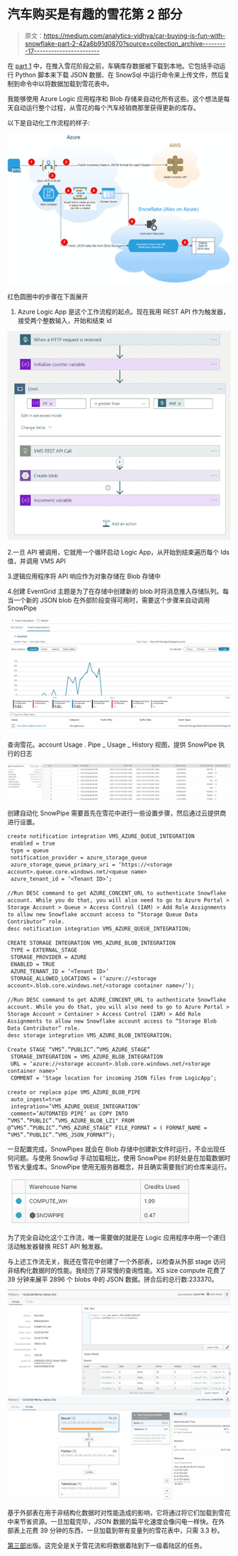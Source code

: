 # 汽车购买是有趣的雪花第 2 部分

> 原文：<https://medium.com/analytics-vidhya/car-buying-is-fun-with-snowflake-part-2-42a6b91d0870?source=collection_archive---------17----------------------->

在 [part 1](https://paragshah.medium.com/car-buying-is-fun-with-snowflake-7decb8d7e774) 中，在推入雪花阶段之前，车辆库存数据被下载到本地。它包括手动运行 Python 脚本来下载 JSON 数据、在 SnowSql 中运行命令来上传文件，然后复制到命令中以将数据加载到雪花表中。

我能够使用 Azure Logic 应用程序和 Blob 存储来自动化所有这些。这个想法是每天自动运行整个过程，从雪花的每个汽车经销商那里获得更新的库存。

以下是自动化工作流程的样子:

![](img/7e30a06f2f98c118f70a2725313ce007.png)

红色圆圈中的步骤在下面展开

1.  Azure Logic App 是这个工作流程的起点。现在我用 REST API 作为触发器，接受两个整数输入，开始和结束 id

![](img/900a7da4543792d0edeb153788f058a4.png)

2.一旦 API 被调用，它就用一个循环启动 Logic App，从开始到结束遍历每个 Ids 值，并调用 VMS API

3.逻辑应用程序将 API 响应作为对象存储在 Blob 存储中

4.创建 EventGrid 主题是为了在存储中创建新的 blob 时将消息推入存储队列。每当一个新的 JSON blob 在外部阶段变得可用时，需要这个步骤来自动调用 SnowPipe

![](img/221e76cf322eabe5d0016ef68fe005cf.png)

查询雪花。account Usage . Pipe _ Usage _ History 视图，提供 SnowPipe 执行的日志

![](img/11412a4075044cb8c8adfb0ef684ebb6.png)

创建自动化 SnowPipe 需要首先在雪花中进行一些设置步骤，然后通过云提供商进行设置。

```
create notification integration VMS_AZURE_QUEUE_INTEGRATION
 enabled = true
 type = queue
 notification_provider = azure_storage_queue
 azure_storage_queue_primary_uri = ‘https://<storage account>.queue.core.windows.net/<queue name>
 azure_tenant_id = ‘<Tenant ID>’;

//Run DESC command to get AZURE_CONCENT_URL to authenticate Snowflake account. While you do that, you will also need to go to Azure Portal > Storage Account > Queue > Access Control (IAM) > Add Role Assignments to allow new Snowflake account access to “Storage Queue Data Contributor” role.
desc notification integration VMS_AZURE_QUEUE_INTEGRATION;

CREATE STORAGE INTEGRATION VMS_AZURE_BLOB_INTEGRATION
 TYPE = EXTERNAL_STAGE
 STORAGE_PROVIDER = AZURE
 ENABLED = TRUE
 AZURE_TENANT_ID = ‘<Tenant ID>’
 STORAGE_ALLOWED_LOCATIONS = (‘azure://<storage account>.blob.core.windows.net/<storage container name>/’);

//Run DESC command to get AZURE_CONCENT_URL to authenticate Snowflake account. While you do that, you will also need to go to Azure Portal > Storage Account > Container > Access Control (IAM) > Add Role Assignments to allow new Snowflake account access to “Storage Blob Data Contributor” role.
desc storage integration VMS_AZURE_BLOB_INTEGRATION;

Create STAGE “VMS”.”PUBLIC”.”VMS_AZURE_STAGE” 
 STORAGE_INTEGRATION = VMS_AZURE_BLOB_INTEGRATION 
 URL = ‘azure://<storage account>.blob.core.windows.net/<storage container name>’ 
 COMMENT = ‘Stage location for incoming JSON files from LogicApp’;

create or replace pipe VMS_AZURE_BLOB_PIPE 
 auto_ingest=true 
 integration=’VMS_AZURE_QUEUE_INTEGRATION’ 
 comment=’AUTOMATED PIPE’ as COPY INTO “VMS”.”PUBLIC”.”VMS_AZURE_BLOB_LZ1" FROM @”VMS”.”PUBLIC”.”VMS_AZURE_STAGE” FILE_FORMAT = ( FORMAT_NAME = “VMS”.”PUBLIC”.”VMS_JSON_FORMAT”);
```

一旦配置完成，SnowPipes 就会在 Blob 存储中创建新文件时运行，不会出现任何问题。与使用 SnowSql 手动加载相比，使用 SnowPipe 的好处是在加载数据时节省大量成本。SnowPipe 使用无服务器概念，并且确实需要我们的仓库来运行。

![](img/c8256a8a6524d566b2ffdcd04d04d482.png)

为了完全自动化这个工作流，唯一需要做的就是在 Logic 应用程序中用一个递归活动触发器替换 REST API 触发器。

与上述工作流无关，我还在雪花中创建了一个外部表，以检查从外部 stage 访问非结构化数据时的性能。我经历了非常慢的查询性能。XS size compute 花费了 39 分钟来展平 2896 个 blobs 中的 JSON 数据。拼合后的总行数:233370。

![](img/22d7298dfbd766fbc71065a165ce2df6.png)![](img/e275eb5bda65c821c8cda4bb85d5b059.png)

基于外部表在用于非结构化数据时对性能造成的影响，它将通过将它们加载到雪花中来节省资源。一旦加载完毕，JSON 数据的扁平化速度会像闪电一样快。在外部表上花费 39 分钟的东西，一旦加载到带有变量列的雪花表中，只需 3.3 秒。

[第三部](https://paragshah.medium.com/car-buying-is-fun-with-snowflake-part-3-963e79bea82d)出版。这完全是关于雪花流和将数据着陆到下一级着陆区的任务。